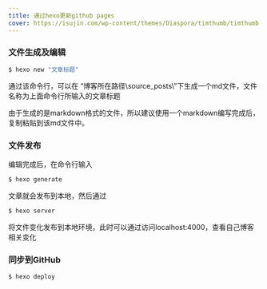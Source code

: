 ```yaml
---
title: 通过hexo更新github pages
cover: https://isujin.com/wp-content/themes/Diaspora/timthumb/timthumb.php?src=https://isujin.com/wp-content/uploads/2016/07/wallhaven-384720.png
---
```

### 文件生成及编辑

``` bash
$ hexo new "文章标题"
```

通过该命令行，可以在 “博客所在路径\source_posts\”下生成一个md文件，文件名称为上面命令行所输入的文章标题 

由于生成的是markdown格式的文件，所以建议使用一个markdown编写完成后，复制粘贴到该md文件中。  

### 文件发布

编辑完成后，在命令行输入

``` bash
$ hexo generate
```

文章就会发布到本地，然后通过

``` bash
$ hexo server
```
将文件变化发布到本地环境，此时可以通过访问localhost:4000，查看自己博客相关变化

### 同步到GitHub

``` bash
$ hexo deploy
```